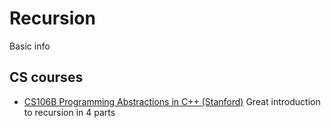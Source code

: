 # Recursion

Basic info

## CS courses
* [CS106B Programming Abstractions in C++ (Stanford)](https://web.stanford.edu/class/archive/cs/cs106b/cs106b.1126/)
Great introduction to recursion in 4 parts